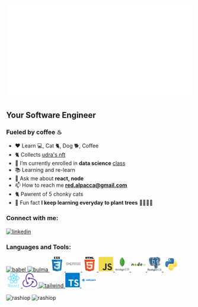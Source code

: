 <div align="center" height="200" width="100%">
    <img src="title.svg" alt="Hi, I am Popsy">
</div>
<h2>Your Software Engineer</h2>
<h3>Fueled by coffee ♨</h3>

- ❤ Learn 💻, Cat 🐈, Dog 🐕, Coffee
- 🐈 Collects [udra's nft](https://opensea.io/collection/udra-calico)
- 🌱 I’m currently enrolled in **data science** [class](http://pacmann.ai/)
- 📚 Learning and re-learn
- 💬 Ask me about **react, node**
- 📫 How to reach me **red.alpacca@gmail.com**
- 🐈 Pawrent of 5 chonky cats 
- 🌲 Fun fact **I keep learning everyday to plant trees** 🌲🌲🌲🌲

<h3 align="left">Connect with me:</h3>
<p align="left">
    <a href="https://linkedin.com/in/ppsari" target="blank">
        <img
             align="center"
             src="https://encrypted-tbn0.gstatic.com/images?q=tbn:ANd9GcTr6XEJreNg-qwIhidx4LuW-aJvO0gbtOQTALWAQFnwmhTKD57x_1KYSDby&s=10"
             alt="linkedin"
             height="30"
             width="40"
         />
    </a>
</p>

<h3 align="left">Languages and Tools:</h3>
<p align="left"> <a href="https://babeljs.io/" target="_blank"> <img src="https://www.vectorlogo.zone/logos/babeljs/babeljs-icon.svg" alt="babel" width="40" height="40"/> </a> <a href="https://bulma.io/" target="_blank"> <img src="https://raw.githubusercontent.com/gilbarbara/logos/804dc257b59e144eaca5bc6ffd16949752c6f789/logos/bulma.svg" alt="bulma" width="40" height="40"/> </a> <a href="https://www.w3schools.com/css/" target="_blank"> <img src="https://raw.githubusercontent.com/devicons/devicon/master/icons/css3/css3-original-wordmark.svg" alt="css3" width="40" height="40"/> </a> <a href="https://expressjs.com" target="_blank"> <img src="https://raw.githubusercontent.com/devicons/devicon/master/icons/express/express-original-wordmark.svg" alt="express" width="40" height="40"/> </a> <a href="https://www.w3.org/html/" target="_blank"> <img src="https://raw.githubusercontent.com/devicons/devicon/master/icons/html5/html5-original-wordmark.svg" alt="html5" width="40" height="40"/> </a> <a href="https://developer.mozilla.org/en-US/docs/Web/JavaScript" target="_blank"> <img src="https://raw.githubusercontent.com/devicons/devicon/master/icons/javascript/javascript-original.svg" alt="javascript" width="40" height="40"/> </a> <a href="https://www.mongodb.com/" target="_blank"> <img src="https://raw.githubusercontent.com/devicons/devicon/master/icons/mongodb/mongodb-original-wordmark.svg" alt="mongodb" width="40" height="40"/> </a> <a href="https://nodejs.org" target="_blank"> <img src="https://raw.githubusercontent.com/devicons/devicon/master/icons/nodejs/nodejs-original-wordmark.svg" alt="nodejs" width="40" height="40"/> </a> <a href="https://www.postgresql.org" target="_blank"> <img src="https://raw.githubusercontent.com/devicons/devicon/master/icons/postgresql/postgresql-original-wordmark.svg" alt="postgresql" width="40" height="40"/> </a> <a href="https://www.python.org" target="_blank"> <img src="https://raw.githubusercontent.com/devicons/devicon/master/icons/python/python-original.svg" alt="python" width="40" height="40"/> </a> <a href="https://reactjs.org/" target="_blank"> <img src="https://raw.githubusercontent.com/devicons/devicon/master/icons/react/react-original-wordmark.svg" alt="react" width="40" height="40"/> </a> <a href="https://redux.js.org" target="_blank"> <img src="https://raw.githubusercontent.com/devicons/devicon/master/icons/redux/redux-original.svg" alt="redux" width="40" height="40"/> </a> <a href="https://tailwindcss.com/" target="_blank"> <img src="https://www.vectorlogo.zone/logos/tailwindcss/tailwindcss-icon.svg" alt="tailwind" width="40" height="40"/> </a> <a href="https://www.typescriptlang.org/" target="_blank"> <img src="https://raw.githubusercontent.com/devicons/devicon/master/icons/typescript/typescript-original.svg" alt="typescript" width="40" height="40"/> </a> <a href="https://webpack.js.org" target="_blank"> <img src="https://raw.githubusercontent.com/devicons/devicon/d00d0969292a6569d45b06d3f350f463a0107b0d/icons/webpack/webpack-original-wordmark.svg" alt="webpack" width="40" height="40"/> </a> </p>

<p>
    <img align="center" src="https://github-readme-stats.vercel.app/api?username=rashiop&show_icons=true&locale=en" alt="rashiop" />
    <img align="center" src="https://github-readme-streak-stats.herokuapp.com/?user=rashiop&" alt="rashiop" />
</p>
